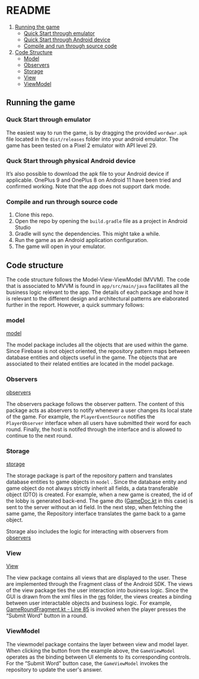 # README

1. [Running the game](https://github.com/mathisfo/shower-post#running-the-game)
    * [Quick Start through emulator](https://github.com/mathisfo/shower-post#quck-start-through-emulator)
    * [Quick Start through Android device](https://github.com/mathisfo/shower-post#quck-start-through-physical-android-device)
    * [Compile and run through source code](https://github.com/mathisfo/shower-post#compile-and-run-through-source-code)
2. [Code Structure](https://github.com/mathisfo/shower-post#compile-and-run-through-source-code)
    * [Model](https://github.com/mathisfo/shower-post#model)
    * [Observers](https://github.com/mathisfo/shower-post#observers)
    * [Storage](https://github.com/mathisfo/shower-post#storage)
    * [View](https://github.com/mathisfo/shower-post#view)
    * [ViewModel](https://github.com/mathisfo/shower-post#viewmodel)

## Running the game
### Quck Start through emulator

The easiest way to run the game, is by dragging the provided `wordwar.apk` file located in the `dist/releases` folder into your android emulator. The game has been tested on a Pixel 2 emulator with API level 29.

### Quck Start through physical Android device
It’s also possible to download the apk file to your Android device if applicable. OnePlus 9 and OnePlus 8 on Android 11 have been tried and confirmed working. Note that the app does not support dark mode.

### Compile and run through source code

1. Clone this repo.
2. Open the repo by opening the `build.gradle` file as a project in Android Studio
3. Gradle will sync the dependencies. This might take a while.
4. Run the game as an Android application configuration.
5. The game will open in your emulator.

## Code structure


The code structure follows the Model-View-ViewModel (MVVM). The code that is associated to MVVM  is found in `app/src/main/java` facilitates all the business logic relevant to the app. The details of each package and how it is relevant to the different design and architectural patterns are elaborated further in the report. However, a quick summary follows:

### model


[model](https://github.com/mathisfo/shower-post/tree/main/app/src/main/java/com/progark/gameofwits/model)

The model package includes all the objects that are used within the game. Since Firebase is not object oriented, the repository pattern maps between database entities and objects useful in the game. The objects that are associated to their related entities are located in the model package.

### Observers


[observers](https://github.com/mathisfo/shower-post/tree/main/app/src/main/java/com/progark/gameofwits/observers)

The observers package follows the observer pattern. The content of this package acts as abservers to notify whenever a user changes its local state of the game. For example, the `PlayerEventSource` notifies the `PlayerObserver` interface when all users have submitted their word for each round. Finally, the host is notifed through the interface and is allowed to continue to the next round.

### Storage


[storage](https://github.com/mathisfo/shower-post/tree/main/app/src/main/java/com/progark/gameofwits/storage)

The storage package is part of the repository pattern and translates database entities to game objects in `model` . Since the database entity and game object do not always strictly inherit all fields, a data transferable object (DTO) is created. For example, when a new game is created, the id of the lobby is generated back-end. The game dto ([GameDoc.kt](https://github.com/mathisfo/shower-post/blob/main/app/src/main/java/com/progark/gameofwits/storage/documents/GameDoc.kt) in this case) is sent to the server without an id field. In the next step, when fetching the same game, the Repository interface translates the game back to a game object.

Storage also includes the logic for interacting with observers from [observers](https://github.com/mathisfo/shower-post/tree/main/app/src/main/java/com/progark/gameofwits/observers)

### View


[View](https://github.com/mathisfo/shower-post/tree/main/app/src/main/java/com/progark/gameofwits/view)

The view package contains all views that are displayed to the user. These are implemented through the Fragment class of the Android SDK. The views of the view package ties the user interaction into business logic. Since the GUI is drawn from the xml files in the [res](https://github.com/mathisfo/shower-post/tree/main/app/src/main/res/layout) folder, the views creates a binding between user interactable objects and business logic. For example, [GameRoundFragment.kt - Line 85](https://github.com/mathisfo/shower-post/blob/main/app/src/main/java/com/progark/gameofwits/view/GameRoundFragment.kt#L85) is invoked when the player presses the “Submit Word" button in a round. 

### ViewModel


The viewmodel package contains the layer between view and model layer. When clicking the button from the example above, the `GameViewModel` operates as the binding between UI elements to its corresponding controls. For the “Submit Word" button case, the `GameViewModel` invokes the repository to update the user's answer.
